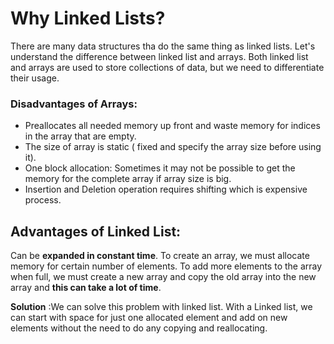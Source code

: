 # Why Linked Lists?
There are many data structures tha do the same thing as linked lists. Let's understand the difference between linked list and arrays. Both linked list and arrays are used to store collections of data, but we need to differentiate their usage.


### Disadvantages of Arrays:
* Preallocates all needed memory up front and waste memory for indices in the array that are empty.
* The size of array is static ( fixed and specify the array size before using it).
* One block allocation: Sometimes it may not be possible to get the memory for the complete array if array size is big.
* Insertion and Deletion operation requires shifting which is expensive process.
## Advantages of Linked List:
Can be **expanded in constant time**. To create an array, we must allocate memory for certain number of elements. To add more elements to the array when full, we must create a new array and copy the old array into the new array and **this can take a lot of time**.

**Solution** :We can solve this problem with linked list. With a Linked list, we can start with space for just one allocated element and add on new elements without the need to do any copying and reallocating.
